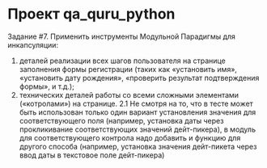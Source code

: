 # Проект qa_quru_python

Задание #7.
Применить инструменты Модульной Парадигмы для инкапсуляции:
1. деталей реализации всех шагов пользователя на странице заполнения формы регистрации (таких как «установить имя», «установить дату рождения», «проверить результат подтверждения формы», и т.д.);
2. технических деталей работы со всеми сложными элементами («котролами») на странице.
 2.1 Не смотря на то, что в тесте может быть использован только один вариант установления значения для соответствующего поля (например, установка даты через прокликивание соответствующих значений дейт-пикера), в модуль для соответствующего контрола надо добавить и функцию для другого способа (например, установка значения дейт-пикета через ввод даты в текстовое поле дейт-пикера)